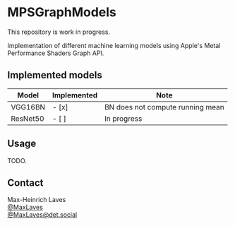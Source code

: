 # MPSGraphModels

This repository is work in progress.

Implementation of different machine learning models using Apple's Metal Performance Shaders Graph API.

## Implemented models

| Model    | Implemented | Note                             |
|----------|-------------|----------------------------------|
| VGG16BN  | - [x]       | BN does not compute running mean |
| ResNet50 | - [ ]       | In progress                      |

## Usage

TODO.

## Contact

Max-Heinrich Laves  
[@MaxLaves](https://twitter.com/MaxLaves)  
[@MaxLaves@det.social](https://det.social/@MaxLaves)
